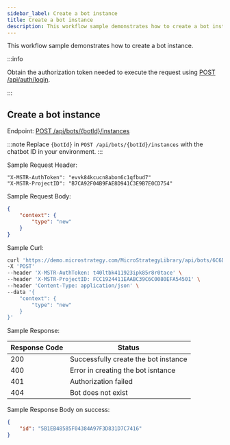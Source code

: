 ```yaml
---
sidebar_label: Create a bot instance
title: Create a bot instance
description: This workflow sample demonstrates how to create a bot instance
---
```


<Available since="MicroStrategy ONE (March 2024)" />

This workflow sample demonstrates how to create a bot instance.

:::info

Obtain the authorization token needed to execute the request using [POST /api/auth/login](https://demo.microstrategy.com/MicroStrategyLibrary/api-docs/index.html#/Authentication/postLogin).

:::

## Create a bot instance

Endpoint: [POST /api/bots/\{botId}/instances](https://demo.microstrategy.com/MicroStrategyLibrary/api-docs/index.html#/AI%20Chatbot/createInstance)

:::note
Replace `{botId}` in `POST /api/bots/{botId}/instances` with the chatbot ID in your environment.
:::

Sample Request Header:

```http
"X-MSTR-AuthToken": "evvk84kcucn8abon6c1qfbud7"
"X-MSTR-ProjectID": "B7CA92F04B9FAE8D941C3E9B7E0CD754"
```

Sample Request Body:

```json
{
    "context": {
        "type": "new"
    }
}
```

Sample Curl:

```bash
curl 'https://demo.microstrategy.com/MicroStrategyLibrary/api/bots/6C6D314E4C881C01BFD79084DD5B2D42/instances' \
-X 'POST'
--header 'X-MSTR-AuthToken: t40ltbk411923ipk85r8r0tace' \
--header 'X-MSTR-ProjectID: FCC1924411EAABC39C6C0080EFA54501' \
--header 'Content-Type: application/json' \
--data '{
    "context": {
        "type": "new"
    }
}'
```

Sample Response:

| Response Code | Status                                      |
| ------------- | ------------------------------------------- |
| 200           | Successfully create the bot instance        |
| 400           | Error in creating the bot isntance          |
| 401           | Authorization failed                        |
| 404           | Bot does not exist          |

Sample Response Body on success:

```json
{
    "id": "5B1EB48585F04384A97F3D831D7C7416"
}
```
